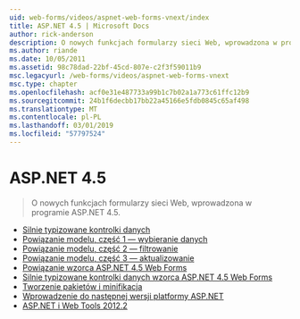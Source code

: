 ```yaml
---
uid: web-forms/videos/aspnet-web-forms-vnext/index
title: ASP.NET 4.5 | Microsoft Docs
author: rick-anderson
description: O nowych funkcjach formularzy sieci Web, wprowadzona w programie ASP.NET 4.5.
ms.author: riande
ms.date: 10/05/2011
ms.assetid: 98c78dad-22bf-45cd-807e-c2f3f59011b9
msc.legacyurl: /web-forms/videos/aspnet-web-forms-vnext
msc.type: chapter
ms.openlocfilehash: acf0e31e487733a99b1c7b02a1a773c61ffc12b9
ms.sourcegitcommit: 24b1f6decbb17bb22a45166e5fdb0845c65af498
ms.translationtype: MT
ms.contentlocale: pl-PL
ms.lasthandoff: 03/01/2019
ms.locfileid: "57797524"
---
```

<a name="aspnet-45"></a>ASP.NET 4.5
====================
> O nowych funkcjach formularzy sieci Web, wprowadzona w programie ASP.NET 4.5.


- [Silnie typizowane kontrolki danych](aspnet-vnext-videos-strongly-typed-data-controls.md)
- [Powiązanie modelu, część 1 — wybieranie danych](aspnet-vnext-videos-model-binding-part-1-selecting-data.md)
- [Powiązanie modelu, część 2 — filtrowanie](aspnet-vnext-videos-model-binding-part-2-filtering.md)
- [Powiązanie modelu, część 3 — aktualizowanie](aspnet-vnext-videos-model-binding-part-3-updating.md)
- [Powiązanie wzorca ASP.NET 4.5 Web Forms](aspnet-45-web-forms-model-binding.md)
- [Silnie typizowane kontrolki danych wzorca ASP.NET 4.5 Web Forms](aspnet-45-web-forms-strong-typed-data-controls.md)
- [Tworzenie pakietów i minifikacja](aspnet-vnext-videos-bundling-and-minification.md)
- [Wprowadzenie do następnej wersji platformy ASP.NET](getting-started-with-the-next-version-of-aspnet.md)
- [ASP.NET i Web Tools 2012.2](aspnet-and-web-tools-20122.md)
